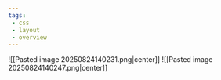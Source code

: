 ```yaml
---
tags: 
 - css
 - layout 
 - overview
---
```


![[Pasted image 20250824140231.png|center]]
![[Pasted image 20250824140247.png|center]]